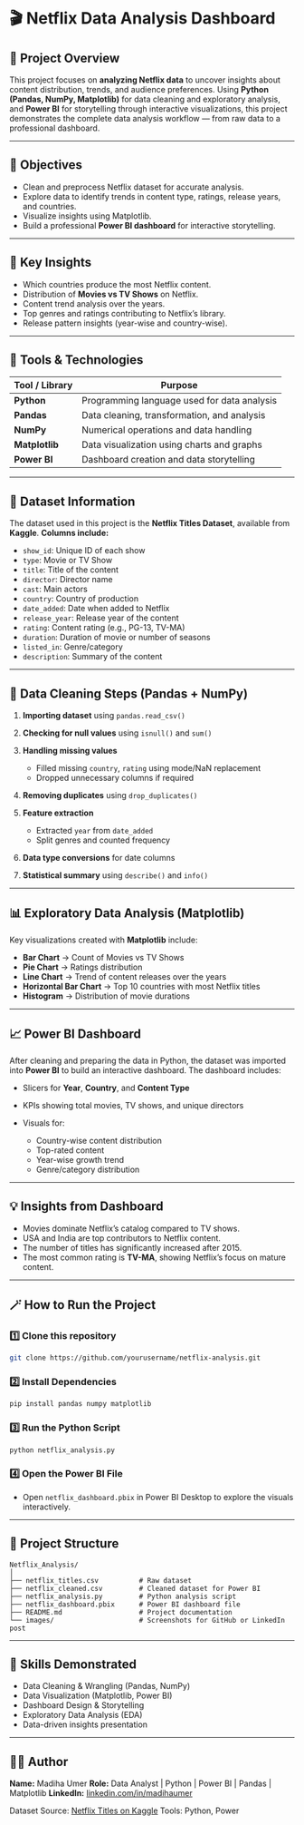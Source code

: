 
# 🎬 Netflix Data Analysis Dashboard

## 📌 Project Overview

This project focuses on **analyzing Netflix data** to uncover insights about content distribution, trends, and audience preferences. Using **Python (Pandas, NumPy, Matplotlib)** for data cleaning and exploratory analysis, and **Power BI** for storytelling through interactive visualizations, this project demonstrates the complete data analysis workflow — from raw data to a professional dashboard.

---

## 🎯 Objectives

* Clean and preprocess Netflix dataset for accurate analysis.
* Explore data to identify trends in content type, ratings, release years, and countries.
* Visualize insights using Matplotlib.
* Build a professional **Power BI dashboard** for interactive storytelling.

---

## 🧠 Key Insights

* Which countries produce the most Netflix content.
* Distribution of **Movies vs TV Shows** on Netflix.
* Content trend analysis over the years.
* Top genres and ratings contributing to Netflix’s library.
* Release pattern insights (year-wise and country-wise).

---

## 🧰 Tools & Technologies

| Tool / Library | Purpose                                     |
| -------------- | ------------------------------------------- |
| **Python**     | Programming language used for data analysis |
| **Pandas**     | Data cleaning, transformation, and analysis |
| **NumPy**      | Numerical operations and data handling      |
| **Matplotlib** | Data visualization using charts and graphs  |
| **Power BI**   | Dashboard creation and data storytelling    |

---

## 📂 Dataset Information

The dataset used in this project is the **Netflix Titles Dataset**, available from **Kaggle**.
**Columns include:**

* `show_id`: Unique ID of each show
* `type`: Movie or TV Show
* `title`: Title of the content
* `director`: Director name
* `cast`: Main actors
* `country`: Country of production
* `date_added`: Date when added to Netflix
* `release_year`: Release year of the content
* `rating`: Content rating (e.g., PG-13, TV-MA)
* `duration`: Duration of movie or number of seasons
* `listed_in`: Genre/category
* `description`: Summary of the content

---

## 🧹 Data Cleaning Steps (Pandas + NumPy)

1. **Importing dataset** using `pandas.read_csv()`
2. **Checking for null values** using `isnull()` and `sum()`
3. **Handling missing values**

   * Filled missing `country`, `rating` using mode/NaN replacement
   * Dropped unnecessary columns if required
4. **Removing duplicates** using `drop_duplicates()`
5. **Feature extraction**

   * Extracted `year` from `date_added`
   * Split genres and counted frequency
6. **Data type conversions** for date columns
7. **Statistical summary** using `describe()` and `info()`

---

## 📊 Exploratory Data Analysis (Matplotlib)

Key visualizations created with **Matplotlib** include:

* **Bar Chart** → Count of Movies vs TV Shows
* **Pie Chart** → Ratings distribution
* **Line Chart** → Trend of content releases over the years
* **Horizontal Bar Chart** → Top 10 countries with most Netflix titles
* **Histogram** → Distribution of movie durations

---

## 📈 Power BI Dashboard

After cleaning and preparing the data in Python, the dataset was imported into **Power BI** to build an interactive dashboard.
The dashboard includes:

* Slicers for **Year**, **Country**, and **Content Type**
* KPIs showing total movies, TV shows, and unique directors
* Visuals for:

  * Country-wise content distribution
  * Top-rated content
  * Year-wise growth trend
  * Genre/category distribution

---

## 💡 Insights from Dashboard

* Movies dominate Netflix’s catalog compared to TV shows.
* USA and India are top contributors to Netflix content.
* The number of titles has significantly increased after 2015.
* The most common rating is **TV-MA**, showing Netflix’s focus on mature content.

---

## 🪄 How to Run the Project

### **1️⃣ Clone this repository**

```bash
git clone https://github.com/yourusername/netflix-analysis.git
```

### **2️⃣ Install Dependencies**

```bash
pip install pandas numpy matplotlib
```

### **3️⃣ Run the Python Script**

```bash
python netflix_analysis.py
```

### **4️⃣ Open the Power BI File**

* Open `netflix_dashboard.pbix` in Power BI Desktop to explore the visuals interactively.

---

## 📁 Project Structure

```
Netflix_Analysis/
│
├── netflix_titles.csv          # Raw dataset
├── netflix_cleaned.csv         # Cleaned dataset for Power BI
├── netflix_analysis.py         # Python analysis script
├── netflix_dashboard.pbix      # Power BI dashboard file
├── README.md                   # Project documentation
└── images/                     # Screenshots for GitHub or LinkedIn post
```

---

## 🧩 Skills Demonstrated

* Data Cleaning & Wrangling (Pandas, NumPy)
* Data Visualization (Matplotlib, Power BI)
* Dashboard Design & Storytelling
* Exploratory Data Analysis (EDA)
* Data-driven insights presentation

---

## 🧑‍💻 Author

**Name:** Madiha Umer
**Role:** Data Analyst | Python | Power BI | Pandas | Matplotlib
**LinkedIn:** [linkedin.com/in/madihaumer](https://linkedin.com/in/madihaumer)


Dataset Source: [Netflix Titles on Kaggle](https://www.kaggle.com/shivamb/netflix-shows)
Tools: Python, Power
